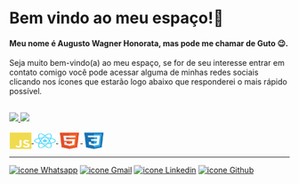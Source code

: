 # Bem vindo ao meu espaço!👋
#### Meu nome é Augusto Wagner Honorata, mas pode me chamar de Guto 😉. 
Seja muito bem-vindo(a) ao meu espaço, se for de seu interesse entrar em contato comigo você pode acessar alguma de minhas redes sociais clicando nos ícones que estarão logo abaixo que responderei o mais rápido possível.
##



<div>
  <a href="https://github.com/AugustoWHonorata">
  <img height= "180em" src="https://github-readme-stats.vercel.app/api?username=AugustoWHonorata&show_icons=true&include_all_commits&theme=shadow_blue">
  <img height= "180em" src="https://github-readme-stats.vercel.app/api/top-langs/?username=AugustoWHonorata&layout=donut&theme=shadow_blue">
</div>
<div style="display: inline_block"><br>
  <img align="center" alt="ícone Js" height="30" width="40" src="https://raw.githubusercontent.com/devicons/devicon/master/icons/javascript/javascript-plain.svg">
  <img align="center" alt="ícone React" height="30" width="40" src="https://raw.githubusercontent.com/devicons/devicon/master/icons/react/react-original.svg">
  <img align="center" alt="ícone HTML" height="30" width="40" src="https://raw.githubusercontent.com/devicons/devicon/master/icons/html5/html5-original.svg">
  <img align="center" alt="ícon CSS" height="30" width="40" src="https://raw.githubusercontent.com/devicons/devicon/master/icons/css3/css3-original.svg">
</div>

---

<div>
  <a href= "https://wa.me/5548991148026" target="_blank"><img src="https://img.shields.io/badge/WhatsApp-25D366?style=for-the-badge&logo=whatsapp&logoColor=whie" alt="icone Whatsapp"></a> 
  <a href = "mailto:contatoaugustohonorata@gmail.com"><img src="https://img.shields.io/badge/-Gmail-%23333?style=for-the-badge&logo=gmail&logoColor=white" target="_blank" alt="icone Gmail"></a>
  <a href="https://www.linkedin.com/in/augusto-wagner-honorata-1489a417a/" target="_blank"><img src="https://img.shields.io/badge/-LinkedIn-%230077B5?style=for-the-badge&logo=linkedin&logoColor=white" target="_blank" alt="icone Linkedin"></a> 
  <a href="https://www.github.com/AugustoWHonorata" target="_blank"><img src="https://img.shields.io/badge/GitHub-100000?style=for-the-badge&logo=github&logoColor=white" alt="icone Github"></a>

</div>

